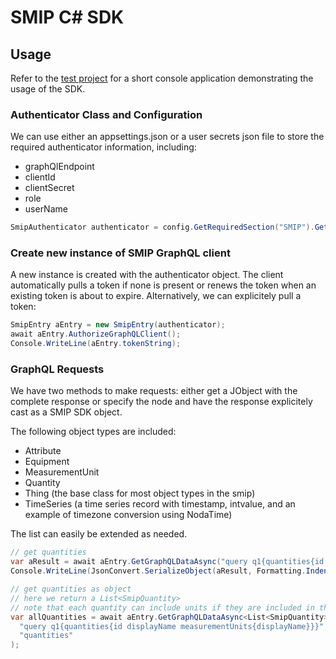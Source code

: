 # SMIP C# SDK

## Usage

Refer to the [test project](./smip.sdk.test/Program.cs) for a short console application demonstrating the usage of the SDK.

### Authenticator Class and Configuration

We can use either an appsettings.json or a user secrets json file to store the required authenticator information, including:

- graphQlEndpoint
- clientId
- clientSecret
- role
- userName

``` C#
SmipAuthenticator authenticator = config.GetRequiredSection("SMIP").Get<SmipAuthenticator>();
```

### Create new instance of SMIP GraphQL client

A new instance is created with the authenticator object. The client automatically pulls a token if none is present or renews the token when an existing token is about to expire. Alternatively, we can explicitely pull a token:

``` C#
SmipEntry aEntry = new SmipEntry(authenticator);
await aEntry.AuthorizeGraphQLClient();
Console.WriteLine(aEntry.tokenString);
```

### GraphQL Requests

We have two methods to make requests: either get a JObject with the complete response or specify the node and have the response explicitely cast as a SMIP SDK object.

The following object types are included: 

- Attribute
- Equipment
- MeasurementUnit
- Quantity
- Thing (the base class for most object types in the smip)
- TimeSeries (a time series record with timestamp, intvalue, and an example of timezone conversion using NodaTime)

The list can easily be extended as needed.

``` C#
// get quantities
var aResult = await aEntry.GetGraphQLDataAsync("query q1{quantities{id displayName}}");
Console.WriteLine(JsonConvert.SerializeObject(aResult, Formatting.Indented));
```

``` C#
// get quantities as object
// here we return a List<SmipQuantity>
// note that each quantity can include units if they are included in the query
var allQuantities = await aEntry.GetGraphQLDataAsync<List<SmipQuantity>>(
  "query q1{quantities{id displayName measurementUnits{displayName}}}", 
  "quantities"
);
```

